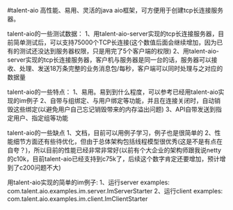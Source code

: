 #talent-aio
高性能、易用、灵活的java aio框架，可方便用于创建tcp长连接服务器。

talent-aio的一些测试数据：
1、用talent-aio-server实现的tcp长连接服务器，目前简单测试后，可以支持75000个TCP长连接(这个数值后面会继续增加，因为已有的测试还没达到服务器权限，只是用完了5个客户端的权限)
2、用talent-aio-server实现的tcp长连接服务器，客户机与服务器是同一台的话，服务器可以接收、处理、发送18万条完整的业务消息包/每秒，客户端可以同时处理与之对应的数据量

talent-aio的一些特点：
1、易用。易到到什么程度，可以参考已经用talent-aio实现的im例子
2、自带与组绑定、与用户绑定等功能，并且在连接关闭时，自动销毁这些绑定(以避免用户自己忘记销毁带来的内存溢出问题)
3、API自带发送到指定用户、指定组等功能

talent-aio的一些缺点
1、文档，目前可以用例子学习，例子也是很简单的
2、性能细节方面还有些待优化，但由于总体架构包括线程模型很优秀(这是不是有点在自夸？)，所以目前的性能已经非常非常好(以前有个大企业的架构师跟我说netty的c10k，目前talent-aio已经支持到c75k了，后续这个数字肯定还要增加，预计增到了c200问题不大)

用talent-aio实现的简单的im例子:
1、运行server examples: com.talent.aio.examples.im.server.ImServerStarter
2、运行client examples: com.talent.aio.examples.im.client.ImClientStarter
